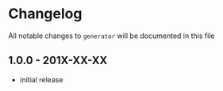 # Changelog

All notable changes to `generator` will be documented in this file

## 1.0.0 - 201X-XX-XX

- initial release

